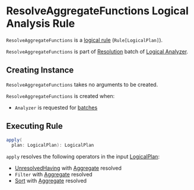 # ResolveAggregateFunctions Logical Analysis Rule

`ResolveAggregateFunctions` is a [logical rule](../catalyst/Rule.md) (`Rule[LogicalPlan]`).

`ResolveAggregateFunctions` is part of [Resolution](../Analyzer.md#Resolution) batch of [Logical Analyzer](../Analyzer.md).

## Creating Instance

`ResolveAggregateFunctions` takes no arguments to be created.

`ResolveAggregateFunctions` is created when:

* `Analyzer` is requested for [batches](../Analyzer.md#batches)

## <span id="apply"> Executing Rule

```scala
apply(
  plan: LogicalPlan): LogicalPlan
```

`apply` resolves the following operators in the input [LogicalPlan](../logical-operators/LogicalPlan.md):

* [UnresolvedHaving](../logical-operators/UnresolvedHaving.md) with [Aggregate](../logical-operators/Aggregate.md) resolved
* `Filter` with [Aggregate](../logical-operators/Aggregate.md) resolved
* [Sort](../logical-operators/Sort.md) with [Aggregate](../logical-operators/Aggregate.md) resolved
